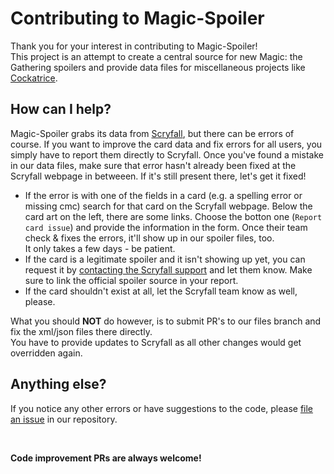 # Contributing to Magic-Spoiler #
Thank you for your interest in contributing to Magic-Spoiler!<br>
This project is an attempt to create a central source for new Magic: the Gathering spoilers and provide data files for miscellaneous projects like [Cockatrice](https://github.com/Cockatrice/Cockatrice).


## How can I help? ##
Magic-Spoiler grabs its data from [Scryfall](https://scryfall.com/), but there can be errors of course.
If you want to improve the card data and fix errors for all users, you simply have to report them directly to Scryfall.
Once you've found a mistake in our data files, make sure that error hasn't already been fixed at the Scryfall webpage in betweeen. If it's still present there, let's get it fixed!
- If the error is with one of the fields in a card (e.g. a spelling error or missing cmc) search for that card on the Scryfall webpage. Below the card art on the left, there are some links. Choose the botton one (`Report card issue`) and provide the information in the form. Once their team check & fixes the errors, it'll show up in our spoiler files, too.<br>
It only takes a few days - be patient.
- If the card is a legitimate spoiler and it isn't showing up yet, you can request it by [contacting the Scryfall support](https://scryfall.com/contact) and let them know. Make sure to link the official spoiler source in your report.
- If the card shouldn't exist at all, let the Scryfall team know as well, please.

What you should **NOT** do however, is to submit PR's to our files branch and fix the xml/json files there directly.<br>
You have to provide updates to Scryfall as all other changes would get overridden again.


## Anything else? ##
If you notice any other errors or have suggestions to the code, please [file an issue](https://github.com/Cockatrice/Magic-Spoiler/issues) in our repository.

<br>

**Code improvement PRs are always welcome!**
